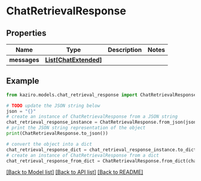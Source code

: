 # ChatRetrievalResponse

## Properties

| Name         | Type                                      | Description | Notes |
| ------------ | ----------------------------------------- | ----------- | ----- |
| **messages** | [**List[ChatExtended]**](ChatExtended.md) |             |

## Example

```python
from kaziro.models.chat_retrieval_response import ChatRetrievalResponse

# TODO update the JSON string below
json = "{}"
# create an instance of ChatRetrievalResponse from a JSON string
chat_retrieval_response_instance = ChatRetrievalResponse.from_json(json)
# print the JSON string representation of the object
print(ChatRetrievalResponse.to_json())

# convert the object into a dict
chat_retrieval_response_dict = chat_retrieval_response_instance.to_dict()
# create an instance of ChatRetrievalResponse from a dict
chat_retrieval_response_from_dict = ChatRetrievalResponse.from_dict(chat_retrieval_response_dict)
```

[[Back to Model list]](../README.md#documentation-for-models) [[Back to API list]](../README.md#documentation-for-api-endpoints) [[Back to README]](../README.md)
